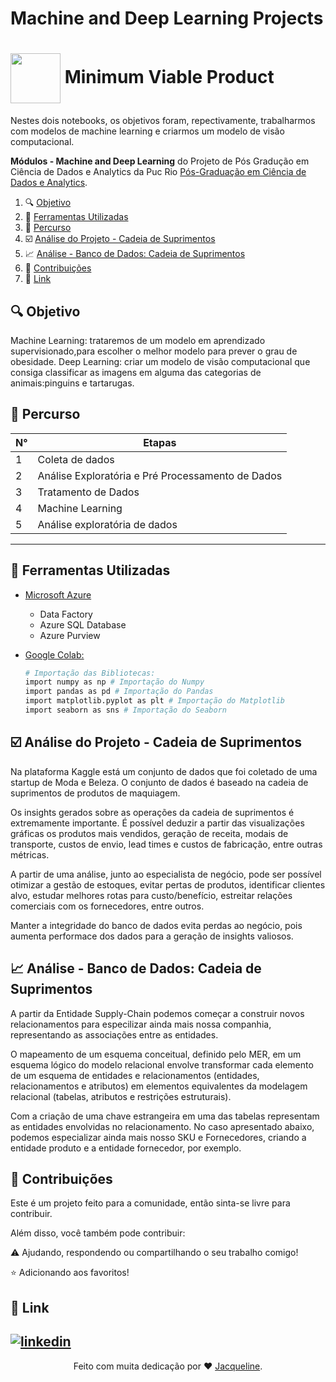 # Machine and Deep Learning Projects

<h1>
    <a href="https://www.dio.me/">
     <img align="center" width="80px" src="https://chisellabs.com/blog/wp-content/uploads/2021/07/Minimum-Viable-Product-MVP.jpg"></a>
    <span> Minimum Viable Product</span>
</h1>

Nestes dois notebooks, os objetivos foram, repectivamente, trabalharmos com modelos de machine learning e criarmos um modelo de visão computacional. 

**Módulos - Machine and Deep Learning** do Projeto de Pós Gradução em Ciência de Dados e Analytics da Puc Rio  [Pós-Graduação em Ciência de Dados e Analytics](https://especializacao.ccec.puc-rio.br/especializacao/ciencia-de-dados-e-analytics).



1. 🔍 [Objetivo](#objetivo)
2. 🔨 [Ferramentas Utilizadas](#versions)  
3. 🚀 [Percurso](#percurso)
4. ☑️ [Análise do Projeto - Cadeia de Suprimentos](#analysis-supply-chain)
5. 📈 [Análise - Banco de Dados: Cadeia de Suprimentos](#analysis-data)
6. 💬 [Contribuições](#contributors)    
7. 🔗 [Link](#link)  






## <a name="objetivo">🔍 Objetivo </a> 
Machine Learning: trataremos de um modelo em aprendizado supervisionado,para escolher o melhor modelo para prever o grau de obesidade.
Deep Learning: criar um modelo de visão computacional que consiga classificar as imagens em alguma das categorias de animais:pinguins e tartarugas.



## <a name="percurso">🚀 Percurso</a>

| N°               | Etapas           |
| ----------------- | ----------------|
| 1    | Coleta de dados     |
| 2    | Análise Exploratória e Pré Processamento de Dados |
| 3    | Tratamento de Dados  |
| 4    | Machine Learning  |
| 5    | Análise exploratória de dados|

---


## <a name="versions">🔨 Ferramentas Utilizadas </a>

- [Microsoft Azure](https://azure.microsoft.com/pt-br/get-started/azure-portal)
    * Data Factory
    * Azure SQL Database
    * Azure Purview
  
- [Google Colab:](https://colab.research.google.com/?utm_source=scs-index)
     ```bash
    # Importação das Bibliotecas:
    import numpy as np # Importação do Numpy
    import pandas as pd # Importação do Pandas
    import matplotlib.pyplot as plt # Importação do Matplotlib
    import seaborn as sns # Importação do Seaborn
    ```

## <a name="analysis-supply-chain">☑️ Análise do Projeto - Cadeia de Suprimentos</a>

Na plataforma Kaggle está um conjunto de dados que foi coletado de uma startup de Moda e Beleza. O conjunto de dados é baseado na cadeia de suprimentos de produtos de maquiagem.

Os insights gerados sobre as operações da cadeia de suprimentos é extremamente importante. É possível deduzir a partir das visualizações gráficas os produtos mais vendidos, geração de receita, modais de transporte, custos de envio, lead times e custos de fabricação, entre outras métricas.

A partir de uma análise, junto ao especialista de negócio, pode ser possível otimizar a gestão de estoques, evitar pertas de produtos, identificar clientes alvo, estudar melhores rotas para custo/benefício, estreitar relações comerciais com os fornecedores, entre outros.

Manter a integridade do banco de dados evita perdas ao negócio, pois aumenta performace dos dados para a geração de insights valiosos.

## <a name="analysis-data">📈 Análise - Banco de Dados: Cadeia de Suprimentos</a>

A partir da Entidade Supply-Chain podemos começar a construir novos relacionamentos para especilizar ainda mais nossa companhia, representando as associações entre as entidades.

O mapeamento de um esquema conceitual, definido pelo MER, em um esquema lógico do modelo relacional envolve transformar cada elemento de um esquema de entidades e relacionamentos (entidades, relacionamentos e atributos) em elementos equivalentes da modelagem relacional (tabelas, atributos e restrições estruturais).

Com a criação de uma chave estrangeira em uma das tabelas representam as entidades envolvidas no relacionamento. No caso apresentado abaixo, podemos especializar ainda mais nosso SKU e Fornecedores, criando a entidade produto e a entidade fornecedor, por exemplo.

 ## <a name="contributors"> 💬 Contribuições</a>

 Este é um projeto feito para a comunidade, então sinta-se livre para contribuir.
 
 Além disso, você também pode contribuir:
 
⚠️ Ajudando, respondendo ou compartilhando o seu trabalho comigo! 

⭐ Adicionando aos favoritos! 




## <a name="link">🔗 Link</a>


[![linkedin](https://img.shields.io/badge/linkedin-0A66C2?style=for-the-badge&logo=linkedin&logoColor=white)](https://www.linkedin.com/in/jacqueline-ribeiro-743876247/)
---


<div align="center">Feito com muita dedicação por ❤️ <a href="https://github.com/jacquelinepalumbo">Jacqueline</a>.</div>
